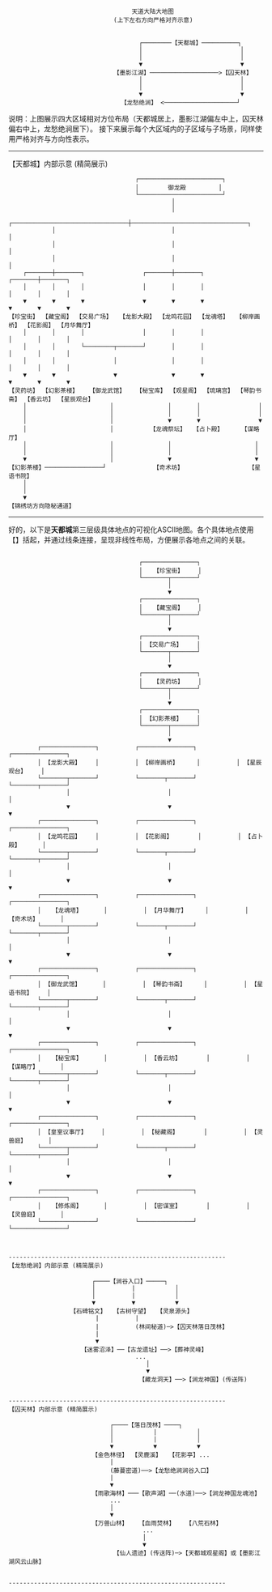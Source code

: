                                       天道大陆大地图
                                 (上下左右方向严格对齐示意)


                                        ┌────────【天都城】──────────┐
                                        │                           │
                                        │                           │
                                        ▼                           ▼
                                 【墨影江湖】───────────────────>【囚天林】
                                        │                           │
                                        │                           │
                                        ▼                           ▼
                                   【龙愁绝涧】 <────────────────────┘



说明：上图展示四大区域相对方位布局（天都城居上，墨影江湖偏左中上，囚天林偏右中上，龙愁绝涧居下）。
接下来展示每个大区域内的子区域与子场景，同样使用严格对齐与方向性表示。


------------------------------------------------------------
【天都城】内部示意 (精简展示)

                                       ┌───────────────────────┐
                                       │        御龙殿         │
                                       └───────────────────────┘
                                                 │
                                                 │
                ┌────────────────────────────────┼────────────────────────────────┐
                │                                │                                │
                │                                │                                │
                │                                │                                │
        ┌───────┼───────┐                ┌───────┼───────┐                ┌───────┼───────┐
        │       │       │                │       │       │                │       │       │
        ▼       ▼       ▼                ▼       ▼       ▼                ▼       ▼       ▼
    【珍宝街】 【藏宝阁】 【交易广场】  【龙影大殿】 【龙鸣花园】 【龙魂塔】  【柳岸画桥】 【花影阁】 【月华舞厅】
        │       │       │                │       │       │                │       │       │
        │       │       └────────┬───────┘       │       │                │       │       │
        │       │                │               │       │                │       │       │
        ▼       ▼                ▼               ▼       ▼                ▼       ▼       ▼
    【灵药坊】 【幻影茶楼】   【御龙武馆】   【秘宝库】 【观星阁】 【琉璃宫】 【琴韵书斋】 【香云坊】 【星辰观台】
        │                       │               │       │                │
        │                       │               │       │                │
        │                       │               ▼       ▼                ▼
        │                       │          【龙魂祭坛】  【占卜殿】     【谋略厅】
        │                       │               │                       │
        │                       │               │                       │
        ▼                       │               ▼                       ▼
    【幻影茶楼】────────────────┘             【奇术坊】                  【星语书院】
        │
        │
        ▼
    【锦绣坊方向隐秘通道】




------------------------------------------------------------
好的，以下是**天都城**第三层级具体地点的可视化ASCII地图。各个具体地点使用【】括起，并通过线条连接，呈现非线性布局，方便展示各地点之间的关联。

```markdown
```
                                        ┌───────────────┐
                                        │   【珍宝街】    │
                                        └───────┬───────┘
                                                │
                                                ▼
                                        ┌───────────────┐
                                        │   【藏宝阁】    │
                                        └───────┬───────┘
                                                │
                                                ▼
                                        ┌───────────────┐
                                        │ 【交易广场】    │
                                        └───────┬───────┘
                                                │
                                                ▼
                                        ┌───────────────┐
                                        │   【灵药坊】    │
                                        └───────┬───────┘
                                                │
                                                ▼
                                        ┌───────────────┐
                                        │ 【幻影茶楼】    │
                                        └───────┬───────┘
                                                │
                                                ▼
            ┌───────────────┐          ┌───────────────┐          ┌───────────────┐
            │ 【龙影大殿】    │          │ 【柳岸画桥】     │          │ 【星辰观台】    │
            └───────┬───────┘          └───────┬───────┘          └───────┬───────┘
                    │                           │                           │
                    ▼                           ▼                           ▼
            ┌───────────────┐          ┌───────────────┐          ┌───────────────┐
            │ 【龙鸣花园】    │          │ 【花影阁】       │          │ 【占卜殿】      │
            └───────┬───────┘          └───────┬───────┘          └───────┬───────┘
                    │                           │                           │
                    ▼                           ▼                           ▼
            ┌───────────────┐          ┌───────────────┐          ┌───────────────┐
            │   【龙魂塔】      │          │ 【月华舞厅】     │          │ 【奇术坊】      │
            └───────┬───────┘          └───────┬───────┘          └───────┬───────┘
                    │                           │                           │
                    ▼                           ▼                           ▼
            ┌───────────────┐          ┌───────────────┐          ┌───────────────┐
            │ 【御龙武馆】      │          │ 【琴韵书斋】     │          │ 【星语书院】    │
            └───────┬───────┘          └───────┬───────┘          └───────┬───────┘
                    │                           │                           │
                    ▼                           ▼                           ▼
            ┌───────────────┐          ┌───────────────┐          ┌───────────────┐
            │   【秘宝库】      │          │ 【香云坊】       │          │ 【谋略厅】      │
            └───────┬───────┘          └───────┬───────┘          └───────┬───────┘
                    │                           │                           │
                    ▼                           ▼                           ▼
            ┌───────────────┐          ┌───────────────┐          ┌───────────────┐
            │ 【皇室议事厅】    │          │ 【秘藏阁】       │          │ 【灵兽庭】      │
            └───────┬───────┘          └───────┬───────┘          └───────┬───────┘
                    │                           │                           │
                    ▼                           ▼                           ▼
            ┌───────────────┐          ┌───────────────┐          ┌───────────────┐
            │   【修炼阁】      │          │ 【密谋室】       │          │ 【灵兽庭】      │
            └───────────────┘          └───────────────┘          └───────────────┘
```


------------------------------------------------------------
【龙愁绝涧】内部示意 (精简展示)

                       ┌────【涧谷入口】─────┐
                       │          |           │
                       │          |           │
                       ▼          ▼           ▼
                 【石碑铭文】  【古树守望】  【灵泉源头】
                        |          |
                        |          (林间秘道)─>【囚天林落日茂林】
                        |
                        ▼
                    【迷雾沼泽】──【古龙遗址】──>【葬神灵峰】
                                   ...
                                      │
                                      ▼
                                    【藏龙洞天】──>【涧龙神国】(传送阵)


------------------------------------------------------------
【囚天林】内部示意 (精简展示)

                            ┌────【落日茂林】────┐
                            │           |           │
                            │           |           │
                            ▼           ▼           ▼
                       【金色林径】 【灵鹿溪】  【花影亭】...
                            |
                            (藤蔓密道)──>【龙愁绝涧涧谷入口】
                            |
                            ▼
                       【雨歌海林】───【歌声湖】──(水道)──>【涧龙神国龙魂池】
                            ...
                            │
                            ▼
                       【万兽山林】   【血雨焚林】   【八荒石林】
                                     ...
                                     │
                                     ▼
                             【仙人遗迹】(传送阵)─>【天都城观星阁】或【墨影江湖风云山脉】


------------------------------------------------------------
